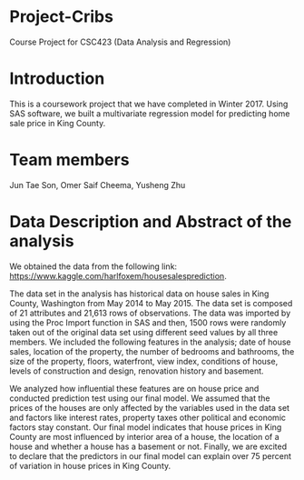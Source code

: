 # Project-Cribs
Course Project for CSC423 (Data Analysis and Regression)

# Introduction
This is a coursework project that we have completed in Winter 2017. Using SAS software, we built a multivariate regression model for predicting home sale price in King County. 

# Team members
Jun Tae Son, Omer Saif Cheema, Yusheng Zhu 

# Data Description and Abstract of the analysis
We obtained the data from the following link: https://www.kaggle.com/harlfoxem/housesalesprediction. 

The data set in the analysis has historical data on house sales in King County, Washington from May 2014 to May 2015. The data set is composed of 21 attributes and 21,613 rows of observations. The data was imported by using the Proc Import function in SAS and then, 1500 rows were randomly taken out of the original data set using different seed values by all three members. We included the following features in the analysis; date of house sales, location of the property, the number of bedrooms and bathrooms, the size of the property, floors, waterfront, view index, conditions of house, levels of construction and design, renovation history and basement. 

We analyzed how influential these features are on house price and conducted prediction test using our final model. We assumed that the prices of the houses are only affected by the variables used in the data set and factors like interest rates, property taxes other political and economic factors stay constant. Our final model indicates that house prices in King County are most influenced by interior area of a house, the location of a house and whether a house has a basement or not. Finally, we are excited to declare that the predictors in our final model can explain over 75 percent of variation in house prices in King County. 

